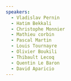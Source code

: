 ```yaml
---
speakers:
  - Vladislav Pernin
  - Hatim Bekkali
  - Christophe Monnier
  - Mathieu corbin
  - Pascal Martin
  - Louis Tournayre
  - Olivier Boukili
  - Thibault Lecoq
  - Quentin Le Baron
  - David Aparicio
---
```

